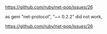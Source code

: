 

https://github.com/ruby/net-pop/issues/26

as gem "net-protocol", "~> 0.2.2" did not work, 

https://github.com/ruby/net-pop/issues/26